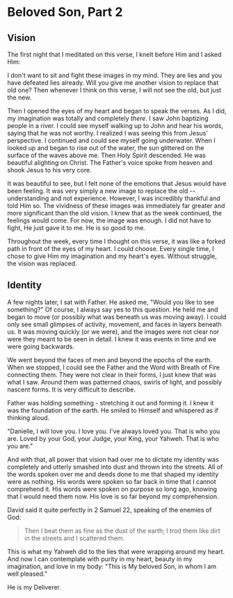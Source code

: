 # Beloved Son, Part 2

## Vision

The first night that I meditated on this verse, I knelt before Him and I asked Him:

I don't want to sit and fight these images in my mind. They are lies and you have defeated lies already. Will you give me another vision to replace that old one? Then whenever I think on this verse, I will not see the old, but just the new.

Then I opened the eyes of my heart and began to speak the verses. As I did, my imagination was totally and completely *there*. I saw John baptizing people in a river. I could see myself walking up to John and hear his words, saying that he was not worthy. I realized I was seeing this from Jesus' perspective. I continued and could see myself going underwater. When I looked up and began to rise out of the water, the sun glittered on the surface of the waves above me. Then Holy Spirit descended. He was beautiful alighting on Christ. The Father's voice spoke from heaven and shook Jesus to his very core.

It was beautiful to see, but I felt none of the emotions that Jesus would have been feeling. It was very simply a new image to replace the old -- understanding and not experience. However, I was incredibly thankful and told Him so. The vividness of these images was immediately far greater and more significant than the old vision. I knew that as the week continued, the feelings would come. For now, the image was enough. I did not have to fight, He just gave it to me. He is so good to me.

Throughout the week, every time I thought on this verse, it was like a forked path in front of the eyes of my heart. I could choose. Every single time, I chose to give Him my imagination and my heart's eyes. Without struggle, the vision was replaced.

## Identity

A few nights later, I sat with Father. He asked me, "Would you like to see something?" Of course, I always say yes to this question. He held me and began to move (or possibly what was beneath us was moving away). I could only see small glimpses of activity, movement, and faces in layers beneath us. It was moving quickly (or we were), and the images were not clear nor were they meant to be seen in detail. I knew it was events in time and we were going backwards.

We went beyond the faces of men and beyond the epochs of the earth. When we stopped, I could see the Father and the Word with Breath of Fire connecting them. They were not clear in their forms, I just knew that was what I saw. Around them was patterned chaos, swirls of light, and possibly nascent forms. It is very difficult to describe.

Father was holding something - stretching it out and forming it. I knew it was the foundation of the earth. He smiled to Himself and whispered as if thinking aloud.

"Danielle, I will love you. I love you. I've always loved you. That is who you are. Loved by your God, your Judge, your King, your Yahweh. That is who you are."

And with that, all power that vision had over me to dictate my identity was completely and utterly smashed into dust and thrown into the streets. All of the words spoken over me and deeds done to me that shaped my identity were as nothing. His words were spoken so far back in time that I cannot comprehend it. His words were spoken on purpose so long ago, knowing that I would need them now. His love is so far beyond my comprehension.

David said it quite perfectly in 2 Samuel 22, speaking of the enemies of God:

> Then I beat them as fine as the dust of the earth; I trod them like dirt in the streets and I scattered them.

This is what my Yahweh did to the lies that were wrapping around my heart. And now I can contemplate with purity in my heart, beauty in my imagination, and love in my body: "This is My beloved Son, in whom I am well pleased."

He is my Deliverer.